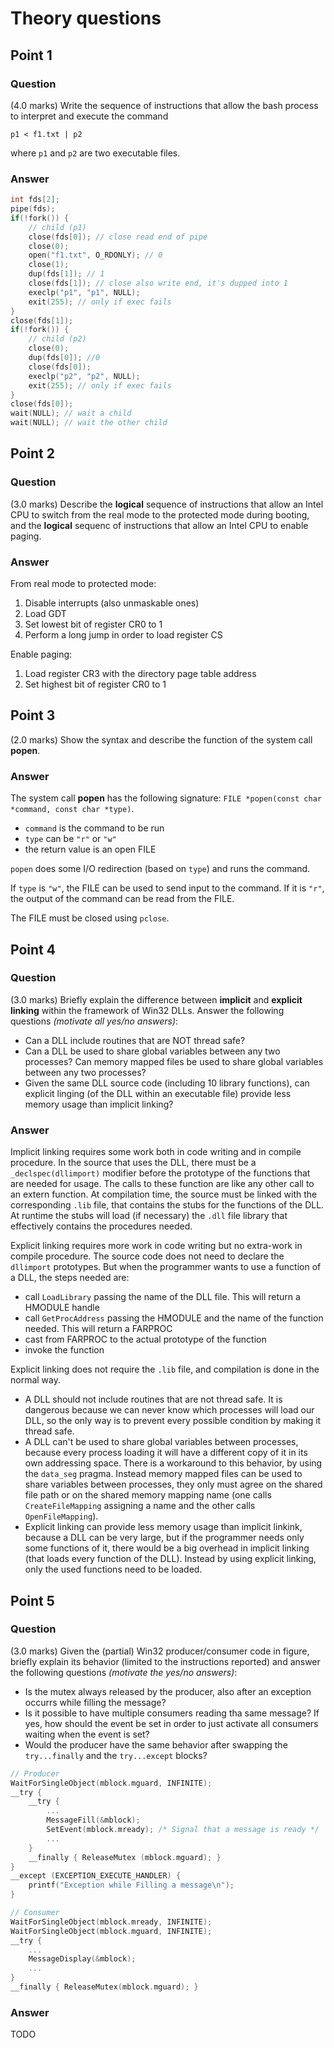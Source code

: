 # Theory questions

## Point 1

### Question

(4.0 marks) Write the sequence of instructions that allow the bash process to interpret and execute the command

`p1 < f1.txt | p2`

where `p1` and `p2` are two executable files.

### Answer

```c
int fds[2];
pipe(fds);
if(!fork()) {
    // child (p1)
    close(fds[0]); // close read end of pipe
    close(0);
    open("f1.txt", O_RDONLY); // 0
    close(1);
    dup(fds[1]); // 1
    close(fds[1]); // close also write end, it's dupped into 1
    execlp("p1", "p1", NULL);
    exit(255); // only if exec fails
}
close(fds[1]);
if(!fork()) {
    // child (p2)
    close(0);
    dup(fds[0]); //0
    close(fds[0]);
    execlp("p2", "p2", NULL);
    exit(255); // only if exec fails
}
close(fds[0]);
wait(NULL); // wait a child
wait(NULL); // wait the other child
```

## Point 2

### Question

(3.0 marks) Describe the **logical** sequence of instructions that allow an Intel CPU to switch from the real mode to the protected mode during booting, and the **logical** sequenc of instructions that allow an Intel CPU to enable paging.

### Answer

From real mode to protected mode:

1. Disable interrupts (also unmaskable ones)
2. Load GDT
3. Set lowest bit of register CR0 to 1
4. Perform a long jump in order to load register CS

Enable paging:

1. Load register CR3 with the directory page table address
2. Set highest bit of register CR0 to 1

## Point 3

(2.0 marks) Show the syntax and describe the function of the system call **popen**.

### Answer

The system call **popen** has the following signature: `FILE *popen(const char *command, const char *type)`.

* `command` is the command to be run
* `type` can be `"r"` or `"w"`
* the return value is an open FILE

`popen` does some I/O redirection (based on `type`) and runs the command.

If `type` is `"w"`, the FILE can be used to send input to the command. If it is `"r"`, the output of the command can be read from the FILE.

The FILE must be closed using `pclose`.

## Point 4

### Question

(3.0 marks) Briefly explain the difference between **implicit** and **explicit linking** within the framework of Win32 DLLs. Answer the following questions *(motivate all yes/no answers)*:

* Can a DLL include routines that are NOT thread safe?
* Can a DLL be used to share global variables between any two processes? Can memory mapped files be used to share global variables between any two processes?
* Given the same DLL source code (including 10 library functions), can explicit linging (of the DLL within an executable file) provide less memory usage than implicit linking?

### Answer

Implicit linking requires some work both in code writing and in compile procedure. In the source that uses the DLL, there must be a `_declspec(dllimport)` modifier before the prototype of the functions that are needed for usage. The calls to these function are like any other call to an extern function. At compilation time, the source must be linked with the corresponding `.lib` file, that contains the stubs for the functions of the DLL. At runtime the stubs will load (if necessary) the `.dll` file library that effectively contains the procedures needed.

Explicit linking requires more work in code writing but no extra-work in compile procedure. The source code does not need to declare the `dllimport` prototypes. But when the programmer wants to use a function of a DLL, the steps needed are:

* call `LoadLibrary` passing the name of the DLL file. This will return a HMODULE handle
* call `GetProcAddress` passing the HMODULE and the name of the function needed. This will return a FARPROC
* cast from FARPROC to the actual prototype of the function
* invoke the function

Explicit linking does not require the `.lib` file, and compilation is done in the normal way.

* A DLL should not include routines that are not thread safe. It is dangerous because we can never know which processes will load our DLL, so the only way is to prevent every possible condition by making it thread safe.
* A DLL can't be used to share global variables between processes, because every process loading it will have a different copy of it in its own addressing space. There is a workaround to this behavior, by using the `data_seg` pragma. Instead memory mapped files can be used to share variables between processes, they only must agree on the shared file path or on the shared memory mapping name (one calls `CreateFileMapping` assigning a name and the other calls `OpenFileMapping`).
* Explicit linking can provide less memory usage than implicit linkink, because a DLL can be very large, but if the programmer needs only some functions of it, there would be a big overhead in implicit linking (that loads every function of the DLL). Instead by using explicit linking, only the used functions need to be loaded.

## Point 5

### Question

(3.0 marks) Given the (partial) Win32 producer/consumer code in figure, briefly explain its behavior (limited to the instructions reported) and answer the following questions *(motivate the yes/no answers)*:

* Is the mutex always released by the producer, also after an exception occurrs while filling the message?
* Is it possible to have multiple consumers reading tha same message? If yes, how should the event be set in order to just activate all consumers waiting when the event is set?
* Would the producer have the same behavior after swapping the `try...finally` and the `try...except` blocks?

```c
// Producer
WaitForSingleObject(mblock.mguard, INFINITE);
__try {
    __try {
        ...
        MessageFill(&mblock);
        SetEvent(mblock.mready); /* Signal that a message is ready */
        ...
    }
    __finally { ReleaseMutex (mblock.mguard); }
}
__except (EXCEPTION_EXECUTE_HANDLER) {
    printf("Exception while Filling a message\n");
}

// Consumer
WaitForSingleObject(mblock.mready, INFINITE);
WaitForSingleObject(mblock.mguard, INFINITE);
__try {
    ...
    MessageDisplay(&mblock);
    ...
}
__finally { ReleaseMutex(mblock.mguard); }
```

### Answer

TODO